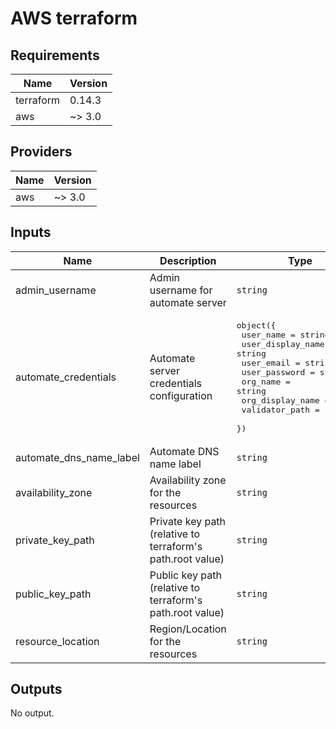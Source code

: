 # AWS terraform

## Requirements

| Name | Version |
|------|---------|
| terraform | 0.14.3 |
| aws | ~> 3.0 |

## Providers

| Name | Version |
|------|---------|
| aws | ~> 3.0 |

## Inputs

| Name | Description | Type | Default | Required |
|------|-------------|------|---------|:--------:|
| admin\_username | Admin username for automate server | `string` | n/a | yes |
| automate\_credentials | Automate server credentials configuration | <pre>object({<br>    user_name         = string<br>    user_display_name = string<br>    user_email        = string<br>    user_password     = string<br>    org_name          = string<br>    org_display_name  = string<br>    validator_path    = string<br>  })</pre> | n/a | yes |
| automate\_dns\_name\_label | Automate DNS name label | `string` | n/a | yes |
| availability\_zone | Availability zone for the resources | `string` | n/a | yes |
| private\_key\_path | Private key path (relative to terraform's path.root value) | `string` | `"../keys/aws_terraform"` | no |
| public\_key\_path | Public key path (relative to terraform's path.root value) | `string` | `"../keys/aws_terraform.pub"` | no |
| resource\_location | Region/Location for the resources | `string` | n/a | yes |

## Outputs

No output.

